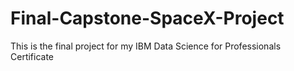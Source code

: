 # Final-Capstone-SpaceX-Project

This is the final project for my IBM Data Science for Professionals Certificate
